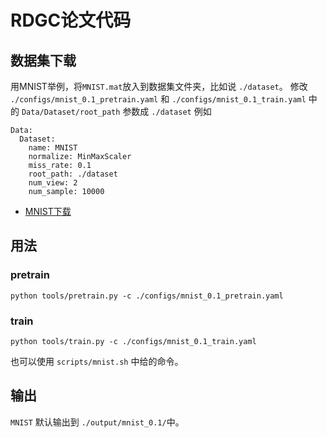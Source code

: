 # RDGC论文代码

## 数据集下载
用MNIST举例，将`MNIST.mat`放入到数据集文件夹，比如说 `./dataset`。
修改 `./configs/mnist_0.1_pretrain.yaml` 和 `./configs/mnist_0.1_train.yaml` 中的 `Data/Dataset/root_path` 参数成 `./dataset`
例如

```
Data:
  Dataset:
    name: MNIST
    normalize: MinMaxScaler
    miss_rate: 0.1
    root_path: ./dataset
    num_view: 2
    num_sample: 10000
```
* [MNIST下载](https://drive.google.com/file/d/10WiQL30NO6NFHiARFAeEXDBFmG75o6Jx/view?usp=sharing)

## 用法
### pretrain
```
python tools/pretrain.py -c ./configs/mnist_0.1_pretrain.yaml
```

### train
```
python tools/train.py -c ./configs/mnist_0.1_train.yaml
```

也可以使用 `scripts/mnist.sh` 中给的命令。

## 输出
`MNIST` 默认输出到 `./output/mnist_0.1/`中。
